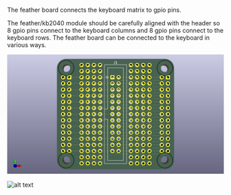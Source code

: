 The feather board connects the keyboard matrix to gpio pins.

The feather/kb2040 module should be carefully aligned with the header
so 8 gpio pins connect to the keyboard columns and 8 gpio pins
connect to the keyboard rows.  The feather board can be connected to
the keyboard in various ways.

![alt text](feather-board.png)

![alt text](feather-alignment.png)
